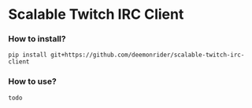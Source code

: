 # Scalable Twitch IRC Client

### How to install?

    pip install git+https://github.com/deemonrider/scalable-twitch-irc-client

### How to use?

    todo
